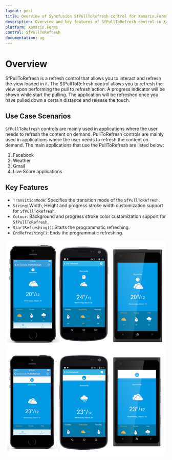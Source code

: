 ```yaml
---
layout: post
title: Overview of Syncfusion SfPullToRefresh control for Xamarin.Forms.
description: Overview and key features of SfPullToRefresh control in Xamarin.Forms
platform: Xamarin.Forms 
control: SfPullToRefresh 
documentation: ug
---
```


# Overview

SfPullToRefresh is a refresh control that allows you to interact and refresh the view loaded in it. The SfPullToRefresh control allows you to refresh the view upon performing the pull to refresh action. A progress indicator will be shown while start the pulling. The application will be refreshed once you have pulled down a certain distance and release the touch.
 
## Use Case Scenarios

`SfPullToRefresh` controls are mainly used in applications where the user needs to refresh the content on demand. PullToRefresh controls are mainly used in applications where the user needs to refresh the content on demand. The main applications that use the PullToRefresh are listed below:

1. Facebook
2. Weather
3. Gmail
4. Live Score applications

## Key Features

* `TransitionMode`: Specifies the transition mode of the `SfPullToRefresh`. 
* `Sizing`: Width, Height and progress stroke width customization support for `SfPullToRefresh`. 
* `Colour`: Background and progress stroke color customization support for `SfPullToRefresh`. 
* `StartRefreshing()`: Starts the programmatic refreshing.
* `EndRefreshing()`: Ends the programmatic refreshing.

![](overview_images/pulltorefresh.png)
![](overview_images/pulltorefresh1.png)